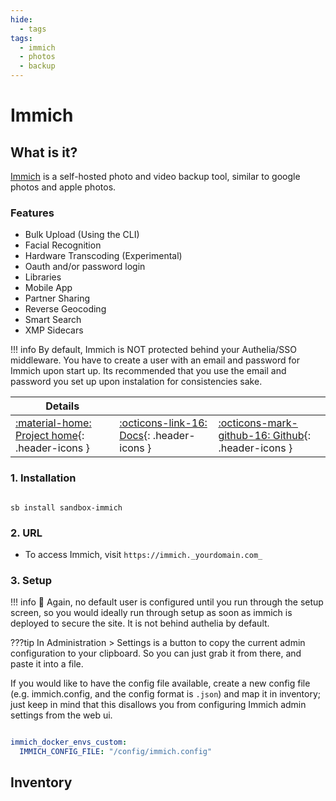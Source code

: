 ```yaml
---
hide:
  - tags
tags:
  - immich
  - photos
  - backup
---
```


# Immich

## What is it?

[Immich](https://immich.app/) is a self-hosted photo and video backup tool, similar to google photos and apple photos.

### Features

- Bulk Upload (Using the CLI)
- Facial Recognition
- Hardware Transcoding (Experimental)
- Oauth and/or password login
- Libraries
- Mobile App
- Partner Sharing
- Reverse Geocoding
- Smart Search
- XMP Sidecars

!!! info
    By default, Immich is NOT protected behind your Authelia/SSO middleware. You have to create a user with an email and password for Immich upon start up. Its recommended that you use the email and password you set up upon instalation for consistencies sake.

| Details     |             |             |
|-------------|-------------|-------------|
| [:material-home: Project home](https://immich.app/){: .header-icons } | [:octicons-link-16: Docs](https://immich.app/docs/overview/introduction){: .header-icons } | [:octicons-mark-github-16: Github](https://github.com/immich-app/immich){: .header-icons }|

### 1. Installation

``` shell

sb install sandbox-immich

```

### 2. URL

- To access Immich, visit `https://immich._yourdomain.com_`

### 3. Setup

!!! info
    📢 Again, no default user is configured until you run through the setup screen, so you would ideally run through setup as soon as immich is deployed to secure the site. It is not behind authelia by default.

???tip
    In Administration > Settings is a button to copy the current admin configuration to your clipboard. So you can just grab it from there, and paste it into a file.

If you would like to have the config file available, create a new config file (e.g. immich.config, and the config format is `.json`) and map it in inventory; just keep in mind that this disallows you from configuring Immich admin settings from the web ui.

``` yaml

immich_docker_envs_custom:
  IMMICH_CONFIG_FILE: "/config/immich.config"

```

## Inventory
<!-- BEGIN SALTBOX MANAGED VARIABLES SECTION -->
<!-- END SALTBOX MANAGED VARIABLES SECTION -->
